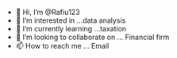 - 👋 Hi, I’m @Rafiu123
- 👀 I’m interested in ...data analysis 
- 🌱 I’m currently learning ...taxation
- 💞️ I’m looking to collaborate on ... Financial firm
- 📫 How to reach me ... Email

<!---
Rafiu123/Rafiu123 is a ✨ special ✨ repository because its `README.md` (this file) appears on your GitHub profile.
You can click the Preview link 
